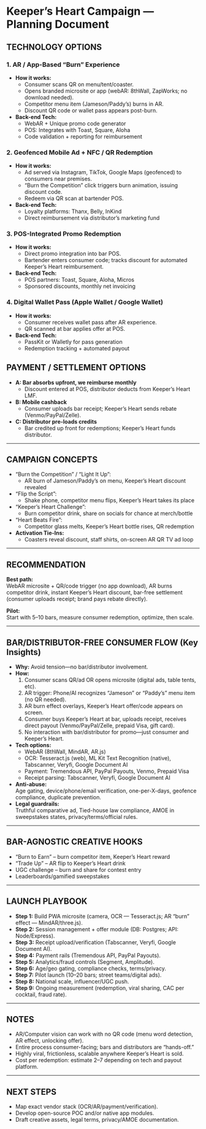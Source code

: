# Keeper’s Heart Campaign — Planning Document

## TECHNOLOGY OPTIONS

### 1. AR / App-Based “Burn” Experience
- **How it works:**  
  - Consumer scans QR on menu/tent/coaster.
  - Opens branded microsite or app (webAR: 8thWall, ZapWorks; no download needed).
  - Competitor menu item (Jameson/Paddy’s) burns in AR.
  - Discount QR code or wallet pass appears post-burn.
- **Back-end Tech:**  
  - WebAR + Unique promo code generator  
  - POS: Integrates with Toast, Square, Aloha  
  - Code validation + reporting for reimbursement

### 2. Geofenced Mobile Ad + NFC / QR Redemption
- **How it works:**  
  - Ad served via Instagram, TikTok, Google Maps (geofenced) to consumers near premises.
  - “Burn the Competition” click triggers burn animation, issuing discount code.
  - Redeem via QR scan at bartender POS.
- **Back-end Tech:**  
  - Loyalty platforms: Thanx, Belly, InKind  
  - Direct reimbursement via distributor’s marketing fund

### 3. POS-Integrated Promo Redemption
- **How it works:**  
  - Direct promo integration into bar POS.
  - Bartender enters consumer code; tracks discount for automated Keeper’s Heart reimbursement.
- **Back-end Tech:**  
  - POS partners: Toast, Square, Aloha, Micros  
  - Sponsored discounts, monthly net invoicing

### 4. Digital Wallet Pass (Apple Wallet / Google Wallet)
- **How it works:**  
  - Consumer receives wallet pass after AR experience.
  - QR scanned at bar applies offer at POS.
- **Back-end Tech:**  
  - PassKit or Walletly for pass generation  
  - Redemption tracking + automated payout

## PAYMENT / SETTLEMENT OPTIONS

- **A: Bar absorbs upfront, we reimburse monthly**  
  - Discount entered at POS, distributor deducts from Keeper’s Heart LMF.
- **B: Mobile cashback**  
  - Consumer uploads bar receipt; Keeper’s Heart sends rebate (Venmo/PayPal/Zelle).
- **C: Distributor pre-loads credits**  
  - Bar credited up front for redemptions; Keeper’s Heart funds distributor.

---

## CAMPAIGN CONCEPTS

- “Burn the Competition” / “Light It Up”:
  - AR burn of Jameson/Paddy’s on menu, Keeper’s Heart discount revealed
- “Flip the Script”:
  - Shake phone, competitor menu flips, Keeper’s Heart takes its place
- “Keeper’s Heart Challenge”:
  - Burn competitor drink, share on socials for chance at merch/bottle
- “Heart Beats Fire”:
  - Competitor glass melts, Keeper’s Heart bottle rises, QR redemption
- **Activation Tie-Ins:**
  - Coasters reveal discount, staff shirts, on-screen AR QR TV ad loop

---

## RECOMMENDATION

**Best path:**  
WebAR microsite + QR/code trigger (no app download), AR burns competitor drink, instant Keeper’s Heart discount, bar-free settlement (consumer uploads receipt; brand pays rebate directly).

**Pilot:**  
Start with 5–10 bars, measure consumer redemption, optimize, then scale.

---

## BAR/DISTRIBUTOR-FREE CONSUMER FLOW (Key Insights)
- **Why:** Avoid tension—no bar/distributor involvement.
- **How:**
  1. Consumer scans QR/ad OR opens microsite (digital ads, table tents, etc).
  2. AR trigger: Phone/AI recognizes “Jameson” or “Paddy’s” menu item (no QR needed).
  3. AR burn effect overlays, Keeper’s Heart offer/code appears on screen.
  4. Consumer buys Keeper’s Heart at bar, uploads receipt, receives direct payout (Venmo/PayPal/Zelle, prepaid Visa, gift card).
  5. No interaction with bar/distributor for promo—just consumer and Keeper’s Heart.
- **Tech options:**
  - WebAR (8thWall, MindAR, AR.js)
  - OCR: Tesseract.js (web), ML Kit Text Recognition (native), Tabscanner, Veryfi, Google Document AI
  - Payment: Tremendous API, PayPal Payouts, Venmo, Prepaid Visa
  - Receipt parsing: Tabscanner, Veryfi, Google Document AI
- **Anti-abuse:**  
  Age gating, device/phone/email verification, one-per-X-days, geofence compliance, duplicate prevention.
- **Legal guardrails:**  
  Truthful comparative ad, Tied-house law compliance, AMOE in sweepstakes states, privacy/terms/official rules.

---

## BAR-AGNOSTIC CREATIVE HOOKS

- “Burn to Earn” – burn competitor item, Keeper’s Heart reward
- “Trade Up” – AR flip to Keeper’s Heart drink
- UGC challenge – burn and share for contest entry
- Leaderboards/gamified sweepstakes

---

## LAUNCH PLAYBOOK

- **Step 1:** Build PWA microsite (camera, OCR — Tesseract.js; AR “burn” effect — MindAR/three.js).
- **Step 2:** Session management + offer module (DB: Postgres; API: Node/Express).
- **Step 3:** Receipt upload/verification (Tabscanner, Veryfi, Google Document AI).
- **Step 4:** Payment rails (Tremendous API, PayPal Payouts).
- **Step 5:** Analytics/fraud controls (Segment, Amplitude).
- **Step 6:** Age/geo gating, compliance checks, terms/privacy.
- **Step 7:** Pilot launch (10–20 bars; street teams/digital ads).
- **Step 8:** National scale, influencer/UGC push.
- **Step 9:** Ongoing measurement (redemption, viral sharing, CAC per cocktail, fraud rate).

---

## NOTES

- AR/Computer vision can work with no QR code (menu word detection, AR effect, unlocking offer).
- Entire process consumer-facing; bars and distributors are “hands-off.”
- Highly viral, frictionless, scalable anywhere Keeper’s Heart is sold.
- Cost per redemption: estimate $2–$7 depending on tech and payout platform.

---

## NEXT STEPS

- Map exact vendor stack (OCR/AR/payment/verification).
- Develop open-source POC and/or native app modules.
- Draft creative assets, legal terms, privacy/AMOE documentation.
